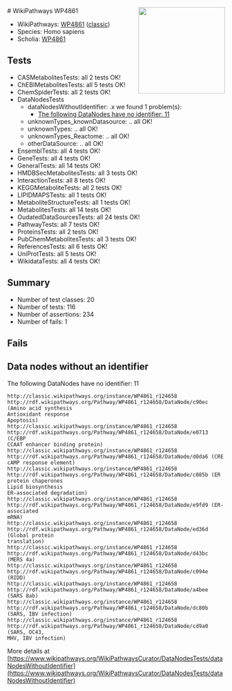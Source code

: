 <img style="float: right; width: 200px" src="https://upload.wikimedia.org/wikipedia/commons/thumb/8/83/Wplogo_with_text_500.png/640px-Wplogo_with_text_500.png" />
# WikiPathways WP4861

* WikiPathways: [WP4861](https://wikipathways.org/pathways/WP4861) ([classic](https://classic.wikipathways.org/instance/WP4861))
* Species: Homo sapiens
* Scholia: [WP4861](https://scholia.toolforge.org/wikipathways/WP4861)
## Tests
* CASMetabolitesTests: all 2 tests OK!
* ChEBIMetabolitesTests: all 5 tests OK!
* ChemSpiderTests: all 2 tests OK!
* DataNodesTests
    * dataNodesWithoutIdentifier: .x we found 1 problem(s):
        * [The following DataNodes have no identifier: 11](#8792c491)
    * unknownTypes_knownDatasource: .. all OK!
    * unknownTypes: .. all OK!
    * unknownTypes_Reactome: .. all OK!
    * otherDataSource: .. all OK!
* EnsemblTests: all 4 tests OK!
* GeneTests: all 4 tests OK!
* GeneralTests: all 14 tests OK!
* HMDBSecMetabolitesTests: all 3 tests OK!
* InteractionTests: all 8 tests OK!
* KEGGMetaboliteTests: all 2 tests OK!
* LIPIDMAPSTests: all 1 tests OK!
* MetaboliteStructureTests: all 1 tests OK!
* MetabolitesTests: all 14 tests OK!
* OudatedDataSourcesTests: all 24 tests OK!
* PathwayTests: all 7 tests OK!
* ProteinsTests: all 2 tests OK!
* PubChemMetabolitesTests: all 3 tests OK!
* ReferencesTests: all 6 tests OK!
* UniProtTests: all 5 tests OK!
* WikidataTests: all 4 tests OK!


## Summary

* Number of test classes: 20
* Number of tests: 116
* Number of assertions: 234
* Number of fails: 1

## Fails

<a name="8792c491" />

## Data nodes without an identifier

The following DataNodes have no identifier: 11
```
http://classic.wikipathways.org/instance/WP4861_r124658 http://rdf.wikipathways.org/Pathway/WP4861_r124658/DataNode/c90ec (Amino acid synthesis
Antioxidant response
Apoptosis)
http://classic.wikipathways.org/instance/WP4861_r124658 http://rdf.wikipathways.org/Pathway/WP4861_r124658/DataNode/e0713 (C/EBP
CCAAT enhancer binding protein)
http://classic.wikipathways.org/instance/WP4861_r124658 http://rdf.wikipathways.org/Pathway/WP4861_r124658/DataNode/d0da6 (CRE
cAMP response element)
http://classic.wikipathways.org/instance/WP4861_r124658 http://rdf.wikipathways.org/Pathway/WP4861_r124658/DataNode/c085b (ER protein chaperones
Lipid biosynthesis
ER-associated degradation)
http://classic.wikipathways.org/instance/WP4861_r124658 http://rdf.wikipathways.org/Pathway/WP4861_r124658/DataNode/e9fd9 (ER-associated
mRNA)
http://classic.wikipathways.org/instance/WP4861_r124658 http://rdf.wikipathways.org/Pathway/WP4861_r124658/DataNode/ed36d (Global protein
translation)
http://classic.wikipathways.org/instance/WP4861_r124658 http://rdf.wikipathways.org/Pathway/WP4861_r124658/DataNode/d43bc (MERS 4a)
http://classic.wikipathways.org/instance/WP4861_r124658 http://rdf.wikipathways.org/Pathway/WP4861_r124658/DataNode/c094e (RIDD)
http://classic.wikipathways.org/instance/WP4861_r124658 http://rdf.wikipathways.org/Pathway/WP4861_r124658/DataNode/a4bee (SARS 8ab)
http://classic.wikipathways.org/instance/WP4861_r124658 http://rdf.wikipathways.org/Pathway/WP4861_r124658/DataNode/dc80b (SARS, IBV infection)
http://classic.wikipathways.org/instance/WP4861_r124658 http://rdf.wikipathways.org/Pathway/WP4861_r124658/DataNode/cd9a0 (SARS, OC43,
MHV, IBV infection)
```

More details at [https://www.wikipathways.org/WikiPathwaysCurator/DataNodesTests/dataNodesWithoutIdentifier](https://www.wikipathways.org/WikiPathwaysCurator/DataNodesTests/dataNodesWithoutIdentifier)

